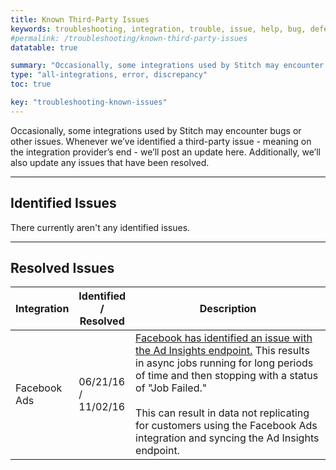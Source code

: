 ```yaml
---
title: Known Third-Party Issues
keywords: troubleshooting, integration, trouble, issue, help, bug, defect, bugs, third-party bugs, third party
#permalink: /troubleshooting/known-third-party-issues
datatable: true

summary: "Occasionally, some integrations used by Stitch may encounter bugs or other issues. Whenever we’ve identified a third-party issue - meaning on the integration provider’s end - we’ll post an update here."
type: "all-integrations, error, discrepancy"
toc: true

key: "troubleshooting-known-issues"
---
```


<script>
$(document).ready(function(){

    $('table.display').DataTable( {
        paging: false,
        stateSave: true,
        searching: true
    }
        );
});
</script>

Occasionally, some integrations used by Stitch may encounter bugs or other issues. Whenever we’ve identified a third-party issue - meaning on the integration provider’s end - we’ll post an update here. Additionally, we’ll also update any issues that have been resolved.

---

## Identified Issues

There currently aren't any identified issues.

---

## Resolved Issues

<table id="resolvedIssues" class="display">
   <thead>
      <tr>
         <th width="15%; fixed">Integration</th>
         <th width="15%; fixed">Identified / Resolved</th>
         <th>Description</th>
      </tr>
   </thead>
   <tbody>
      <tr>
         <td>Facebook Ads</td>
         <td>06/21/16 / <br>
         	11/02/16</td>
         <td><a href="https://developers.facebook.com/bugs/260496180990955/" target="_blank">Facebook has identified an issue with the Ad Insights endpoint.</a> This results in async jobs running for long periods of time and then stopping with a status of "Job Failed."<br><br>
         This can result in data not replicating for customers using the Facebook Ads integration and syncing the Ad Insights endpoint.</td>
      </tr>
   </tbody>
</table>
